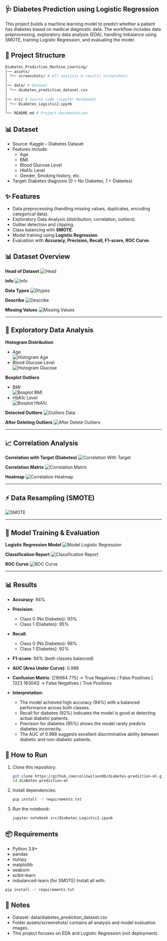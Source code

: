 ## 🩺 Diabetes Prediction using Logistic Regression
This project builds a machine learning model to predict whether a patient has diabetes based on medical diagnostic data.
The workflow includes data preprocessing, exploratory data analysis (EDA), handling imbalance using SMOTE, training Logistic Regression, and evaluating the model.

## 📂 Project Structure
```bash
Diabetes_Prediction_Machine_Learning/
│── assets/
│ └── screenshots/ # All analysis & results screenshots
│
│── data/ # Dataset
│ └── diabetes_prediction_dataset.csv
│
│── src/ # Source code (Jupyter Notebook)
│ └── Diabetes_Logistic2.ipynb
│
└── README.md # Project documentation
```

## 📊 Dataset
- Source: Kaggle – Diabetes Dataset
- Features include:
  - Age
  - BMI
  - Blood Glucose Level
  - HbA1c Level
  -  Gender, Smoking history, etc.
- Target: Diabetes diagnosis (0 = No Diabetes, 1 = Diabetes)

## ✨ Features
- Data preprocessing (handling missing values, duplicates, encoding categorical data).
- Exploratory Data Analysis (distribution, correlation, outliers).
- Outlier detection and clipping.
- Class balancing with **SMOTE**.
- Model training using **Logistic Regression**.
- Evaluation with **Accuracy, Precision, Recall, F1-score, ROC Curve**.

## 📊 Dataset Overview

**Head of Dataset**
![Head](assets/screenshots/01_df_head.png)

**Info**
![Info](assets/screenshots/02_df_info.png)

**Data Types**
![Dtypes](assets/screenshots/04_df_dtypes.png)

**Describe**
![Describe](assets/screenshots/03_df_describe.png)

**Missing Values**
![Missing Values](assets/screenshots/05_missing_values.png)

---

## 🔎 Exploratory Data Analysis

**Histogram Distribution**
- Age  
  ![Histogram Age](assets/screenshots/06_histogram_age.png)  
- Blood Glucose Level  
  ![Histogram Glucose](assets/screenshots/07_histogram_blood_glucose.png)  

**Boxplot Outliers**
- BMI  
  ![Boxplot BMI](assets/screenshots/08_boxplot_bmi.png)  
- HbA1c Level  
  ![Boxplot HbA1c](assets/screenshots/09_boxplot_hba1c.png)  

**Detected Outliers**
![Outliers Data](assets/screenshots/10_outliers_data.png)

**After Deleting Outliers**
![After Delete Outliers](assets/screenshots/11_after_delete_outliers.png)

---

## 📈 Correlation Analysis

**Correlation with Target (Diabetes)**
![Correlation With Target](assets/screenshots/12_correlation_with_target.png)

**Correlation Matrix**
![Correlation Matrix](assets/screenshots/13_correlation_matrix.png)

**Heatmap**
![Correlation Heatmap](assets/screenshots/14_correlation_heatmap.png)

---

## ⚡ Data Resampling (SMOTE)
![SMOTE](assets/screenshots/15_resample_smote.png)

---

## 🤖 Model Training & Evaluation

**Logistic Regression Model**
![Model Logistic Regression](assets/screenshots/16_model_logistic_regression.png)

**Classification Report**
![Classification Report](assets/screenshots/17_classification_report.png)

**ROC Curve**
![ROC Curve](assets/screenshots/18_roc_curve.png)

---

## 📊 Results

- **Accuracy**: 94%
  
- **Precision**:
  - Class 0 (No Diabetes): 93%
  - Class 1 (Diabetes): 95%
    
- **Recall**:
  - Class 0 (No Diabetes): 96%
  - Class 1 (Diabetes): 92%
    
- **F1-score**: 94% (both classes balanced)

- **AUC (Area Under Curve)**: 0.988

- **Confusion Matrix**:
 [[16664   775]   → True Negatives / False Positives
 [ 1323 16304]]   → False Negatives / True Positives

- **Interpretation**:
  - The model achieved high accuracy (94%) with a balanced performance across both classes.
  - Recall for diabetes (92%) indicates the model is good at detecting actual diabetic patients.
  - Precision for diabetes (95%) shows the model rarely predicts diabetes incorrectly.
  - The AUC of 0.988 suggests excellent discriminative ability between diabetic and non-diabetic patients.



## 🚀 How to Run

1. Clone this repository:
   ```bash
   git clone https://github.com/colinwilson06/diabetes-prediction-ml.git
   cd diabetes-prediction-ml
   ```
   
2. Install dependencies:
   ```bash
   pip install -r requirements.txt
   ```
   
3. Run the notebook:
   ```bash
   jupyter notebook src/Diabetes_Logistic2.ipynb
   ```

## 📦 Requirements
- Python 3.8+
- pandas
- numpy
- matplotlib
- seaborn
- scikit-learn
- imbalanced-learn (for SMOTE)
Install all with:
```bash
pip install -r requirements.txt
```


## 📌 Notes
- Dataset: data/diabetes_prediction_dataset.csv
- Folder assets/screenshots/ contains all analysis and model evaluation images.
- This project focuses on EDA and Logistic Regression (not deployment).

